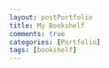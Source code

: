 ```yaml
---
layout: postPortfolio
title: My Bookshelf
comments: true
categories: [Portfolio]
tags: [bookshelf]
---  
```


